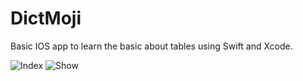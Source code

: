 # DictMoji

Basic IOS app to learn the basic about tables using Swift and Xcode.

![Index](http://i.imgur.com/8YR2pai.png)
![Show](http://i.imgur.com/WTh7Nk8.png)
